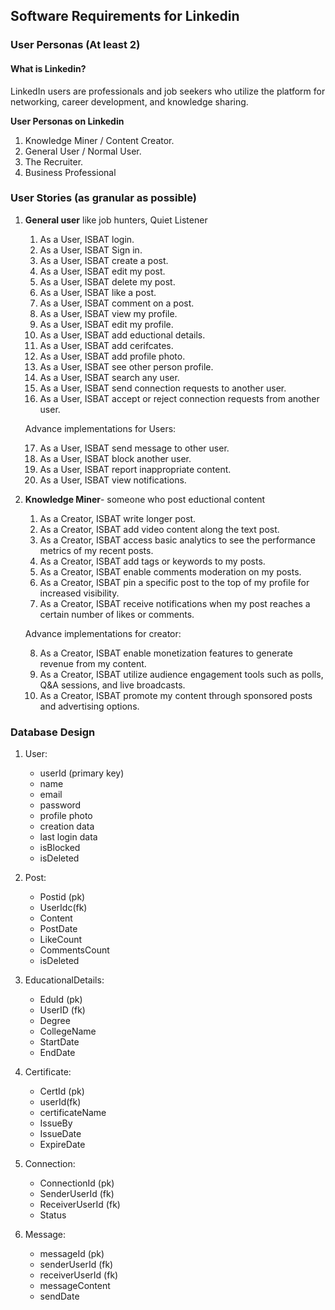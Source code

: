 ## Software Requirements for Linkedin

### User Personas (At least 2)

#### What is Linkedin?
LinkedIn users are professionals and job seekers who utilize the platform for networking, career development, and knowledge sharing.   

**User Personas on Linkedin**
1. Knowledge Miner / Content Creator.
2. General User / Normal User.
3. The Recruiter.
4. Business Professional

### User Stories (as granular as possible)   

1. **General user** like job hunters, Quiet Listener  

   1. As a User, ISBAT login.
   2. As a User, ISBAT Sign in.
   3. As a User, ISBAT create a post.
   4. As a User, ISBAT edit my post.
   5. As a User, ISBAT delete my post.
   6. As a User, ISBAT like a post.
   7. As a User, ISBAT comment on a post.
   8. As a User, ISBAT view my profile.
   9. As a User, ISBAT edit my profile.
   10. As a User, ISBAT add eductional details.
   11. As a User, ISBAT add cerifcates.
   12. As a User, ISBAT add profile photo.
   13. As a User, ISBAT see other person profile.
   14. As a User, ISBAT search any user.  
   15. As a User, ISBAT send connection requests to another user. 
   16. As a User, ISBAT accept or reject connection requests from another user. 

   Advance implementations for Users:  

   17. As a User, ISBAT send message to other user.
   18. As a User, ISBAT block another user.
   19. As a User, ISBAT report inappropriate content.
   20. As a User, ISBAT view notifications.  
   
2. **Knowledge Miner**- someone who post eductional content
   1. As a Creator, ISBAT write longer post.
   2. As a Creator, ISBAT add video content along the text post.
   3. As a Creator, ISBAT access basic analytics to see the performance metrics of my recent posts.
   4. As a Creator, ISBAT add tags or keywords to my posts.
   5. As a Creator, ISBAT enable comments moderation on my posts.
   6. As a Creator, ISBAT pin a specific post to the top of my profile for increased visibility.
   7.  As a Creator, ISBAT receive notifications when my post reaches a certain number of likes or comments.
   
   Advance implementations for creator:   
   
   8.   As a Creator, ISBAT enable monetization features to generate revenue from my content.
   9.   As a Creator, ISBAT utilize audience engagement tools such as polls, Q&A sessions, and live broadcasts.
   10.  As a Creator, ISBAT promote my content through sponsored posts and advertising options.

### Database Design
1. User:
   - userId (primary key)
   - name
   - email
   - password
   - profile photo
   - creation data
   - last login data
   - isBlocked
   - isDeleted  

2. Post:
    - Postid (pk)
    - UserIdc(fk)
    - Content
    - PostDate
    - LikeCount
    - CommentsCount
    - isDeleted    

3. EducationalDetails:
   - EduId (pk)
   - UserID (fk)
   - Degree
   - CollegeName
   - StartDate
   - EndDate
  
4. Certificate:
   - CertId (pk)
   - userId(fk)
   - certificateName
   - IssueBy
   - IssueDate
   - ExpireDate
  
5. Connection:
   - ConnectionId (pk)
   - SenderUserId (fk)
   - ReceiverUserId (fk)
   - Status

6. Message:
    - messageId (pk)
    - senderUserId (fk)
    - receiverUserId (fk)
    - messageContent
    - sendDate